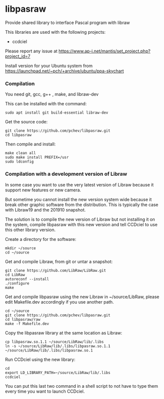 # libpasraw
Provide shared library to interface Pascal program with libraw

This libraries are used with the following projects:
- ccdciel

Please report any issue at https://www.ap-i.net/mantis/set_project.php?project_id=7

Install version for your Ubuntu system from https://launchpad.net/~pch/+archive/ubuntu/ppa-skychart

### Compilation

You need git, gcc, g++ , make, and libraw-dev

This can be installed with the command:
```
sudo apt install git build-essential libraw-dev
```

Get the source code:
```
git clone https://github.com/pchev/libpasraw.git
cd libpasraw
```

Then compile and install:
```
make clean all
sudo make install PREFIX=/usr
sudo ldconfig
```
### Compilation with a development version of Libraw

In some case you want to use the very latest version of Libraw because it support new features or new camera. 

But sometime you cannot install the new version system wide because it break other graphic software from the distribution. This is typically the case with Libraw19 and the 201910 snapshot.

The solution is to compile the new version of Libraw but not installing it on the system, compile libpasraw with this new version and tell CCDciel to use this other library version. 

Create a directory for the software:
```
mkdir ~/source
cd ~/source
```

Get and compile Libraw, from git or untar a snapshot:
```
git clone https://github.com/LibRaw/LibRaw.git
cd LibRaw
autoreconf --install
./configure
make
```

Get and compile libpasraw using the new Libraw in ~/source/LibRaw, please edit Makefile.dev accordingly if you use another path.
```
cd ~/source
git clone https://github.com/pchev/libpasraw.git
cd libpasraw/raw
make -f Makefile.dev
```

Copy the libpasraw library at the same location as Libraw:
```
cp libpasraw.so.1.1 ~/source/LibRaw/lib/.libs
ln -s ~/source/LibRaw/lib/.libs/libpasraw.so.1.1 ~/source/LibRaw/lib/.libs/libpasraw.so.1
```

Run CCDciel using the new library:
```
cd
export LD_LIBRARY_PATH=~/source/LibRaw/lib/.libs
ccdciel
```
You can put this last two command in a shell script to not have to type them every time you want to launch CCDciel.
